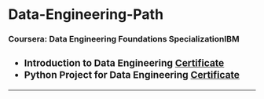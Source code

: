 <h1> Data-Engineering-Path </h1>

<h3><b>Coursera: Data Engineering Foundations SpecializationIBM<b/><h3>
 
- Introduction to Data Engineering <a href="https://www.coursera.org/account/accomplishments/verify/KYRCXFJDUL7P">Certificate<a/> 
- Python Project for Data Engineering <a href="https://www.coursera.org/account/accomplishments/verify/2A8X7YHUFEES">Certificate<a/> 

<hr>


